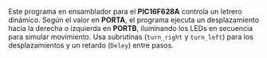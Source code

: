 Este programa en ensamblador para el **PIC16F628A** controla un letrero dinámico. Según el valor en **PORTA**, 
el programa ejecuta un desplazamiento hacia la derecha o izquierda en **PORTB**, iluminando los LEDs en secuencia 
para simular movimiento. Usa subrutinas (`turn_right` y `turn_left`) para los desplazamientos y un retardo (`Deley`)
entre pasos.
